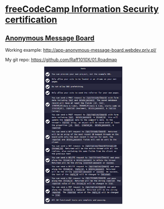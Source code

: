 # [freeCodeCamp Information Security certification](https://www.freecodecamp.org/learn/information-security/)

## [Anonymous Message Board](https://www.freecodecamp.org/learn/information-security/information-security-projects/anonymous-message-board)

Working example: http://app-anonymous-message-board.webdev.priv.pl/

My git repo: https://github.com/Raff1010X/01.Roadmap

<p align="center">
<img src="./images/1.png" alt="example image" width=50%">
</p>
